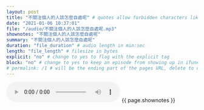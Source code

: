 ```yaml
---
layout: post
title: "不關注個人的人該怎麼自處呢" # quotes allow forbidden characters like the colon
date: "2021-01-06 10:37:01"
file: "/audio/不關注個人的人該怎麼自處呢.mp3"
shownotes: "不關注個人的人該怎麼自處呢"
summary: "不關注個人的人該怎麼自處呢"
duration: "file_duration" # audio length in min:sec
length: "file_length" # filesize in bytes
explicit: "no" # change to yes to flag with the explicit tag
block: "no" # change to yes to keep an episode from showing up in iTunes
# permalink: /1 # will be the ending part of the pages URL, delete to default to the title
---
```


<audio controls>
<source src="{{site.url}}{{site.baseurl}}{{ page.file }}" type="audio/x-mp3">
Your browser does not support the audio element.
</audio>
{{ page.shownotes }}
